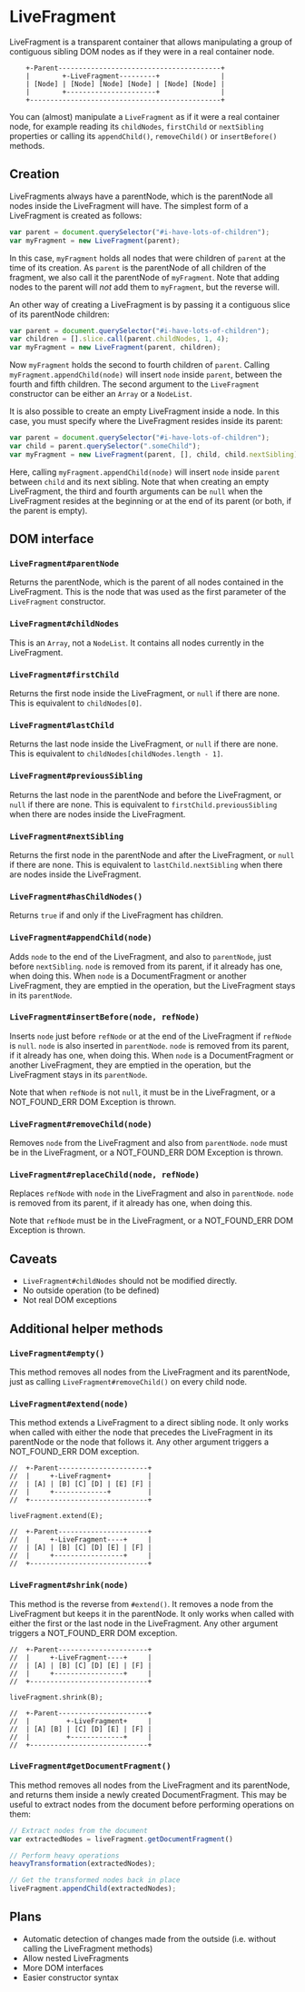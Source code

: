 LiveFragment
============

LiveFragment is a transparent container that allows manipulating a group of
contiguous sibling DOM nodes as if they were in a real container node.

```
	+-Parent----------------------------------------+
	|        +-LiveFragment---------+               |
	| [Node] | [Node] [Node] [Node] | [Node] [Node] |
	|        +----------------------+               |
	+-----------------------------------------------+
```

You can (almost) manipulate a `LiveFragment` as if it were a real container node,
for example reading its `childNodes`, `firstChild` or `nextSibling` properties
or calling its `appendChild()`, `removeChild()` or `insertBefore()` methods.

Creation
--------

LiveFragments always have a parentNode, which is the parentNode all nodes inside
the LiveFragment will have.  The simplest form of a LiveFragment is created as
follows:

```js
var parent = document.querySelector("#i-have-lots-of-children");
var myFragment = new LiveFragment(parent);
```

In this case, `myFragment` holds all nodes that were children of `parent` at the
time of its creation.  As `parent` is the parentNode of all children of the fragment,
we also call it the parentNode of `myFragment`.  Note that adding nodes to the parent
will _not_ add them to `myFragment`, but the reverse will.

An other way of creating a LiveFragment is by passing it a contiguous slice of its
parentNode children:

```js
var parent = document.querySelector("#i-have-lots-of-children");
var children = [].slice.call(parent.childNodes, 1, 4);
var myFragment = new LiveFragment(parent, children);
```

Now `myFragment` holds the second to fourth children of `parent`.  Calling
`myFragment.appendChild(node)` will insert `node` inside `parent`, between the fourth
and fifth children.  The second argument to the `LiveFragment` constructor can be
either an `Array` or a `NodeList`.

It is also possible to create an empty LiveFragment inside a node. In this case, you
must specify where the LiveFragment resides inside its parent:

```js
var parent = document.querySelector("#i-have-lots-of-children");
var child = parent.querySelector(".someChild");
var myFragment = new LiveFragment(parent, [], child, child.nextSibling);
```

Here, calling `myFragment.appendChild(node)` will insert `node` inside `parent` between
`child` and its next sibling.  Note that when creating an empty LiveFragment, the third
and fourth arguments can be `null` when the LiveFragment resides at the beginning or at
the end of its parent (or both, if the parent is empty).

DOM interface
-------------

### `LiveFragment#parentNode`

Returns the parentNode, which is the parent of all nodes contained in the
LiveFragment.  This is the node that was used as the first parameter of the
`LiveFragment` constructor.

### `LiveFragment#childNodes`

This is an `Array`, not a `NodeList`.  It contains all nodes currently in the
LiveFragment.

### `LiveFragment#firstChild`

Returns the first node inside the LiveFragment, or `null` if there are none.
This is equivalent to `childNodes[0]`.

### `LiveFragment#lastChild`

Returns the last node inside the LiveFragment, or `null` if there are none.
This is equivalent to `childNodes[childNodes.length - 1]`.

### `LiveFragment#previousSibling`

Returns the last node in the parentNode and before the LiveFragment, or `null` if
there are none. This is equivalent to `firstChild.previousSibling` when there are
nodes inside the LiveFragment.

### `LiveFragment#nextSibling`

Returns the first node in the parentNode and after the LiveFragment, or `null` if
there are none. This is equivalent to `lastChild.nextSibling` when there are nodes
inside the LiveFragment.

### `LiveFragment#hasChildNodes()`

Returns `true` if and only if the LiveFragment has children.

### `LiveFragment#appendChild(node)`

Adds `node` to the end of the LiveFragment, and also to `parentNode`, just before
`nextSibling`.  `node` is removed from its parent, if it already has one, when doing
this.  When `node` is a DocumentFragment or another LiveFragment, they are emptied
in the operation, but the LiveFragment stays in its `parentNode`.

### `LiveFragment#insertBefore(node, refNode)`

Inserts `node` just before `refNode` or at the end of the LiveFragment if `refNode`
is `null`.  `node` is also inserted in `parentNode`.  `node` is removed from its
parent, if it already has one, when doing this.  When `node` is a DocumentFragment
or another LiveFragment, they are emptied in the operation, but the LiveFragment
stays in its `parentNode`.

Note that when `refNode` is not `null`, it must be in the LiveFragment, or a
NOT_FOUND_ERR DOM Exception is thrown.

### `LiveFragment#removeChild(node)`

Removes `node` from the LiveFragment and also from `parentNode`.  `node` must be in
the LiveFragment, or a NOT_FOUND_ERR DOM Exception is thrown.

### `LiveFragment#replaceChild(node, refNode)`

Replaces `refNode` with `node` in the LiveFragment and also in `parentNode`.  `node`
is removed from its parent, if it already has one, when doing this.

Note that `refNode` must be in the LiveFragment, or a NOT_FOUND_ERR DOM Exception
is thrown.

Caveats
-------

* `LiveFragment#childNodes` should not be modified directly.  
* No outside operation (to be defined)
* Not real DOM exceptions

Additional helper methods
-------------------------

### `LiveFragment#empty()`

This method removes all nodes from the LiveFragment and its parentNode, just as
calling `LiveFragment#removeChild()` on every child node.

### `LiveFragment#extend(node)`

This method extends a LiveFragment to a direct sibling node.  It only works when
called with either the node that precedes the LiveFragment in its parentNode or the
node that follows it.  Any other argument triggers a NOT_FOUND_ERR DOM exception.

```
//	+-Parent----------------------+
//	|     +-LiveFragment+         |
//	| [A] | [B] [C] [D] | [E] [F] |
//	|     +-------------+         |
//	+-----------------------------+

liveFragment.extend(E);

//	+-Parent----------------------+
//	|     +-LiveFragment----+     |
//	| [A] | [B] [C] [D] [E] | [F] |
//	|     +-----------------+     |
//	+-----------------------------+
```

### `LiveFragment#shrink(node)`

This method is the reverse from `#extend()`.  It removes a node from the LiveFragment
but keeps it in the parentNode.  It only works when called with either the first or
the last node in the LiveFragment.  Any other argument triggers a NOT_FOUND_ERR DOM
exception.

```
//	+-Parent----------------------+
//	|     +-LiveFragment----+     |
//	| [A] | [B] [C] [D] [E] | [F] |
//	|     +-----------------+     |
//	+-----------------------------+

liveFragment.shrink(B);

//	+-Parent----------------------+
//	|         +-LiveFragment+     |
//	| [A] [B] | [C] [D] [E] | [F] |
//	|         +-------------+     |
//	+-----------------------------+
```

### `LiveFragment#getDocumentFragment()`

This method removes all nodes from the LiveFragment and its parentNode, and returns
them inside a newly created DocumentFragment.  This may be useful to extract nodes
from the document before performing operations on them:

```js
// Extract nodes from the document
var extractedNodes = liveFragment.getDocumentFragment()

// Perform heavy operations
heavyTransformation(extractedNodes);

// Get the transformed nodes back in place
liveFragment.appendChild(extractedNodes);
```

Plans
-----

* Automatic detection of changes made from the outside (i.e. without calling the
  LiveFragment methods)
* Allow nested LiveFragments
* More DOM interfaces
* Easier constructor syntax

